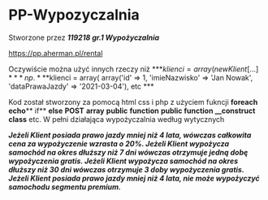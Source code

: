 # PP-Wypozyczalnia
Stworzone przez 
***119218	gr.1	Wypożyczalnia***

https://pp.aherman.pl/rental


Oczywiście można użyć innych rzeczy niż ***$klienci = array ( new Klient [...] ***
np. ***$klienci = array(
    array('id' => 1, 'imieNazwisko' => 'Jan Nowak', 'dataPrawaJazdy' => '2021-03-04'), etc ***

Kod został stworzony za pomocą html css i php
z użyciem fukncji **foreach** **echo**** if** **else** **POST** **array** **public** **function**  **public function __construct** **class** etc.
W pełni działająca wypożyczalnia według wytycznych 

***Jeżeli Klient posiada prawo jazdy mniej niż 4 lata, wówczas całkowita cena za wypożyczenie wzrasta o 20%.
Jeżeli Klient wypożycza samochód na okres dłuższy niż 7 dni wówczas otrzymuje jedną dobę wypożyczenia gratis.
Jeżeli Klient wypożycza samochód na okres dłuższy niż 30 dni wówczas otrzymuje 3 doby wypożyczenia gratis.
Jeżeli Klient posiada prawo jazdy mniej niż 4 lata, nie może wypożyczyć samochodu segmentu premium.***

